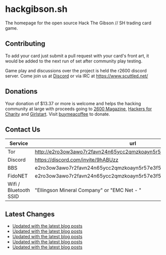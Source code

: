 # hackgibson.sh
The homepage for the open source Hack The Gibson // SH trading card game.


## Contributing

To add your card just submit a pull request with your card's front art, it would be added to the next run of set after community play testing.

Game play and discussions over the project is held the r2600 discord server. Come join us at [Discord](https://discord.com/invite/9hABUzz) or via IRC at https://www.scuttled.net/


## Donations

Your donation of $13.37 or more is welcome and helps the hacking community at large with proceeds going to [2600 Magazine](https://2600.com/), [Hackers for Charity](https://hackersforcharity.org) and [Girlstart](https://girlstart.org).  Visit [buymeacoffee](https://www.buymeacoffee.com/hackgibson.sh) to donate.


## Contact Us

Service | url
-|-
Tor | http://e2ro3ow3awo7r2favn24n65ycc2qmzkoayn5r57e3f56nvjwdcgg32ad.onion
Discord | https://discord.com/invite/9hABUzz
BBS | e2ro3ow3awo7r2favn24n65ycc2qmzkoayn5r57e3f56nvjwdcgg32ad.onion:23
FidoNET | e2ro3ow3awo7r2favn24n65ycc2qmzkoayn5r57e3f56nvjwdcgg32ad.onion:24554
Wifi / Bluetooth SSID | "Ellingson Mineral Company" or "EMC Net - <fidonet address>"

## Latest Changes
<!-- BLOG-POST-LIST:START -->
- [Updated with the latest blog posts](https://github.com/DFW2600/hackgibson.sh/commit/1054fbe6e567634e95fa132982cf3cd6a66eb8a4)
- [Updated with the latest blog posts](https://github.com/DFW2600/hackgibson.sh/commit/9d549f26586136d81e90a3539d1475abaa4f12bc)
- [Updated with the latest blog posts](https://github.com/DFW2600/hackgibson.sh/commit/fd3144d6b94a1f04ed0cde7e8a3ef134c91840ae)
- [Updated with the latest blog posts](https://github.com/DFW2600/hackgibson.sh/commit/5b52474fae5667f2d67284197f5a0c50fd07fafa)
- [Updated with the latest blog posts](https://github.com/DFW2600/hackgibson.sh/commit/5dbb49acf59dd9d4714ba1b0f8f1543c4fd70187)
<!-- BLOG-POST-LIST:END -->
